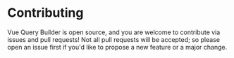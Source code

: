 # Contributing

Vue Query Builder is open source, and you are welcome to contribute via issues and pull requests! Not all pull requests will be accepted; so please open an issue first if you'd like to propose a new feature or a major change.